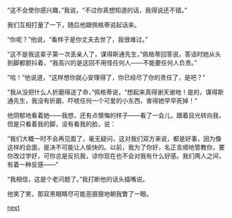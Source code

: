 
“这不会使你感兴趣，”我说，“不过你真想知道的话，我得说还不错。”

我们互相打量了一下，随后他跟佩格蒂说起话来。

“你呢？”他说，“看样子是你丈夫去世了，我很难过。”

“这不是我这辈子第一次丢亲人了，谋得斯通先生，”佩格蒂回答说，答话时她从头到脚都颤抖着，“我高兴的是这回不用怪任何人——不能要任何人负责。”

“哈！”他说道，“这样想你就心安理得了，你已经尽了你的责任了，是吧？”

“我从没把什么人折磨得送了命，”佩格蒂说，“想起来真得谢天谢地！是的，谋得斯通先生，我没有折磨、吓唬任何一个可爱的小东西，害得她早早死掉！”

他阴郁地看着她——我想，还有点懊悔的样子——看了一会儿，跟着目光转向我，但是只看着我的脚，没有看我的脸，说：

“我们大概一时不会再见面了，毫无疑问，这对我们双方来说，都是好事，因为像这样的会面，是决不可能让人愉快的。以前，我为了你好，名正言顺地管教你，要你改过学好，可你总是反抗我，谅你现在也不会对我有什么好感。我们两人之间，有着一种反感——”

“我相信，这是个老问题了。”我打断他的话头插嘴说。

他笑了笑，那双黑眼睛尽可能恶狠狠地朝我瞥了一眼。

[next](page424.md)
